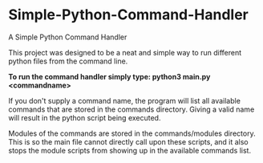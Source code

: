 # Simple-Python-Command-Handler
A Simple Python Command Handler

This project was designed to be a neat and simple way to run different python files from the command line. 

**To run the command handler simply type: python3 main.py \<commandname\>**

If you don't supply a command name, the program will list all available commands that are stored in the commands directory. Giving a valid name will result in the python script being executed.

Modules of the commands are stored in the commands/modules directory. This is so the main file cannot directly call upon these scripts, and it also stops the module scripts from showing up in the available commands list.

